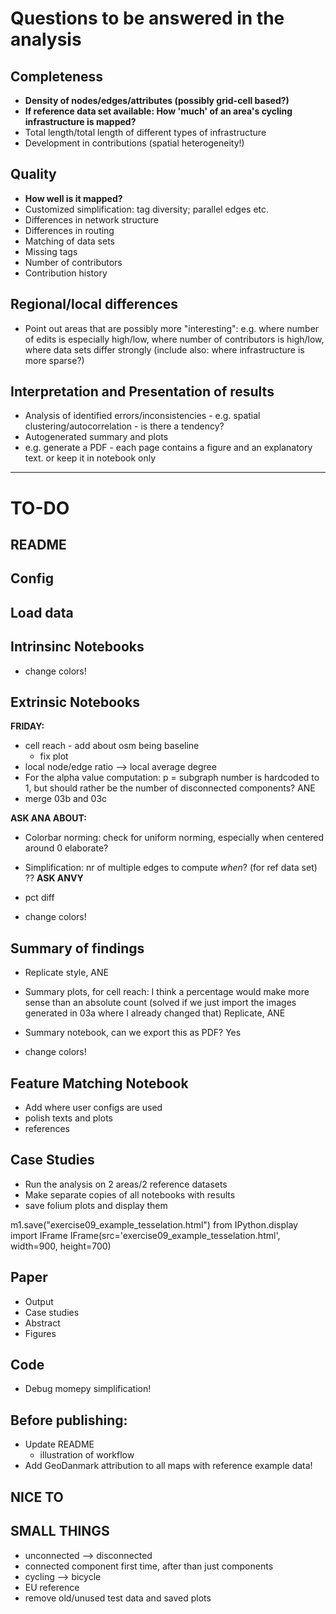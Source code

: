 # Questions to be answered in the analysis

## Completeness

- **Density of nodes/edges/attributes (possibly grid-cell based?)**
- **If reference data set available: How 'much' of an area's cycling infrastructure is mapped?**
- Total length/total length of different types of infrastructure
- Development in contributions (spatial heterogeneity!)

## Quality

- **How well is it mapped?**
- Customized simplification: tag diversity; parallel edges etc.
- Differences in network structure
- Differences in routing
- Matching of data sets
- Missing tags
- Number of contributors
- Contribution history

## Regional/local differences

- Point out areas that are possibly more "interesting": e.g. where number of edits is especially high/low, where number of contributors is high/low, where data sets differ strongly (include also: where infrastructure is more sparse?)

## Interpretation and Presentation of results

- Analysis of identified errors/inconsistencies - e.g. spatial clustering/autocorrelation - is there a tendency?
- Autogenerated summary and plots
- e.g. generate a PDF - each page contains a figure and an explanatory text. or keep it in notebook only

________________

# TO-DO

## README

## Config

## Load data

## Intrinsinc Notebooks

- change colors!

## Extrinsic Notebooks

**FRIDAY:**

- cell reach - add about osm being baseline
    - fix plot
- local node/edge ratio --> local average degree
- For the alpha value computation: p = subgraph number is hardcoded to 1, but should rather be the number of disconnected components?  ANE
- merge 03b and 03c

**ASK ANA ABOUT:**

- Colorbar norming: check for uniform norming, especially when centered around 0 ​elaborate?
- Simplification: nr of multiple edges to compute *when*? (for ref data set) ?? **ASK ANVY**
- pct diff

- change colors!

## Summary of findings

- Replicate style, ANE

- Summary plots, for cell reach: I think a percentage would make more sense than an absolute count (solved if we just import the images generated in 03a where I already changed that) ​Replicate, ANE

- Summary notebook, can we export this as PDF? ​Yes

- change colors!

## Feature Matching Notebook

- Add where user configs are used
- polish texts and plots
- references

## Case Studies

- Run the analysis on 2 areas/2 reference datasets
- Make separate copies of all notebooks with results
- save folium plots and display them 

m1.save("exercise09_example_tesselation.html")
from IPython.display import IFrame
IFrame(src='exercise09_example_tesselation.html', width=900, height=700)

## Paper

- Output
- Case studies
- Abstract
- Figures

## Code

- Debug momepy simplification!

## Before publishing:

- Update README
    - illustration of workflow
- Add GeoDanmark attribution to all maps with reference example data!

## NICE TO

## SMALL THINGS

- unconnected --> disconnected
- connected component first time, after than just components
- cycling --> bicycle
- EU reference
- remove old/unused test data and saved plots